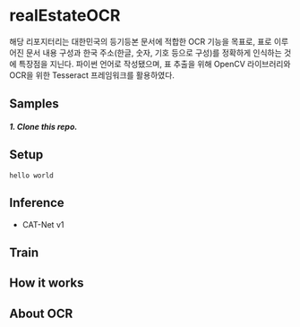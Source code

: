 # realEstateOCR
해당 리포지터리는 대한민국의 등기등본 문서에 적합한 OCR 기능을 목표로, 표로 이루어진 문서 내용 구성과 한국 주소(한글, 숫자, 기호 등으로 구성)를 정확하게 인식하는 것에 특장점을 지닌다.
파이썬 언어로 작성됐으며, 표 추출을 위해 OpenCV 라이브러리와 OCR을 위한 Tesseract 프레임워크를 활용하였다.

## Samples
##### 1. Clone this repo.
## Setup
````
hello world
````
## Inference

* CAT-Net v1
## Train

## How it works

## About OCR
